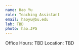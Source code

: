 ```yaml
---
name: Hao Yu
role: Teaching Assistant
email: haoyu@bu.edu
lab: TBD
photo: hao.JPG
---
```


Office Hours: TBD Location: TBD
